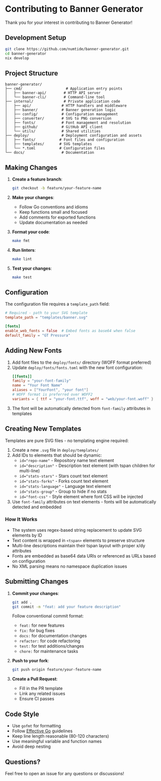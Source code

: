 # Contributing to Banner Generator

Thank you for your interest in contributing to Banner Generator!

## Development Setup

```bash
git clone https://github.com/numtide/banner-generator.git
cd banner-generator
nix develop
```

## Project Structure

```
banner-generator/
├── cmd/                    # Application entry points
│   ├── banner-api/        # HTTP API server
│   └── banner-cli/        # Command-line tool
├── internal/              # Private application code
│   ├── api/              # HTTP handlers and middleware
│   ├── banner/           # Banner generation logic
│   ├── config/           # Configuration management
│   ├── converter/        # SVG to PNG conversion
│   ├── fonts/            # Font management and resolution
│   ├── github/           # GitHub API client
│   └── utils/            # Shared utilities
├── deploy/               # Deployment configuration and assets
│   ├── fonts/           # Font files and configuration
│   ├── templates/       # SVG templates
│   └── *.toml           # Configuration files
└── docs/                 # Documentation

```

## Making Changes

1. **Create a feature branch**:
   ```bash
   git checkout -b feature/your-feature-name
   ```

2. **Make your changes**:
   - Follow Go conventions and idioms
   - Keep functions small and focused
   - Add comments for exported functions
   - Update documentation as needed

3. **Format your code**:
   ```bash
   make fmt
   ```

4. **Run linters**:
   ```bash
   make lint
   ```

5. **Test your changes**:
   ```bash
   make test
   ```


## Configuration

The configuration file requires a `template_path` field:

```toml
# Required - path to your SVG template
template_path = "templates/banner.svg"

[fonts]
enable_web_fonts = false  # Embed fonts as base64 when false
default_family = "GT Pressura"
```

## Adding New Fonts

1. Add font files to the `deploy/fonts/` directory (WOFF format preferred)
2. Update `deploy/fonts/fonts.toml` with the new font configuration:
   ```toml
   [[fonts]]
   family = "your-font-family"
   name = "Your Font Name"
   aliases = ["YourFont", "your font"]
   # WOFF format is preferred over WOFF2
   variants = { ttf = "your-font.ttf", woff = "web/your-font.woff" }
   ```
3. The font will be automatically detected from `font-family` attributes in templates

## Creating New Templates

Templates are pure SVG files - no templating engine required:

1. Create a new `.svg` file in `deploy/templates/`
2. Add IDs to elements that should be dynamic:
   - `id="repo-name"` - Repository name text element
   - `id="description"` - Description text element (with tspan children for multi-line)
   - `id="stats-stars"` - Stars count text element
   - `id="stats-forks"` - Forks count text element
   - `id="stats-language"` - Language text element
   - `id="stats-group"` - Group to hide if no stats
   - `id="font-css"` - Style element where font CSS will be injected
3. Use `font-family` attributes on text elements - fonts will be automatically detected and embedded

### How It Works

- The system uses regex-based string replacement to update SVG elements by ID
- Text content is wrapped in `<tspan>` elements to preserve structure
- Multi-line descriptions maintain their tspan layout with proper x/dy attributes
- Fonts are embedded as base64 data URIs or referenced as URLs based on configuration
- No XML parsing means no namespace duplication issues

## Submitting Changes

1. **Commit your changes**:
   ```bash
   git add .
   git commit -m "feat: add your feature description"
   ```

   Follow conventional commit format:
   - `feat:` for new features
   - `fix:` for bug fixes
   - `docs:` for documentation changes
   - `refactor:` for code refactoring
   - `test:` for test additions/changes
   - `chore:` for maintenance tasks

2. **Push to your fork**:
   ```bash
   git push origin feature/your-feature-name
   ```

3. **Create a Pull Request**:
   - Fill in the PR template
   - Link any related issues
   - Ensure CI passes

## Code Style

- Use `gofmt` for formatting
- Follow [Effective Go](https://golang.org/doc/effective_go.html) guidelines
- Keep line length reasonable (80-120 characters)
- Use meaningful variable and function names
- Avoid deep nesting

## Questions?

Feel free to open an issue for any questions or discussions!